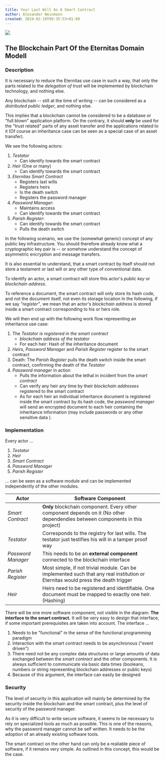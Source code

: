 ```yaml
---
title: Your Last Will As A Smart Contract
author: Alexander Weinmann
created: 2019-02-19T09:35:53+01:00
---
```


![](http://data.lyrx.de/images/Eternitas.png)


## The Blockchain Part Of the Eternitas Domain Modell ##

### Description ###

It is necessary to reduce the Eternitas use case in such a way, that only
the parts related to the *delegation of trust* will be implemented
by blockchain technology, and nothing else. 

Any blockchain -- still at the time of
writing -- can be considered as a *distributed public ledger*, and nothing
else. 

This implies that a blockchain cannot be considered to be a database or 
"full blown" application platform.
On the contrary, it should **only** be used for the "trust related" parts of any asset transfer
and the applications related to it
(Of course an inheritance case can be seen as a special case of an asset
transfer).

We see the following actors:

1. *Testator* 
   - Can identify towards the smart contract
2. *Heir* (One or many)
   - Can identify towards the smart contract
3. *Eternitas Smart Contract*
   - Registers last wills
   - Registers heirs
   - Is the death switch
   - Registers the password manager
4. *Password Manager*: 
   - Maintains access 
   - Can identify towards the smart contract
5. *Parish Register*: 
   - Can identify towards the smart contract
   - Pulls the death switch
   
In the following scenario, we use the (somewhat generic) concept
of any public key infrastructure. You should therefore already 
know what a cryptographic 
key pair is -- or somehow understand the concept of asymmetric encryption and
message transfers.

It is also essential to understand, that a smart contract by itself
should not store a testament or last will or any other type of
conventional data. 

To identify an actor, a smart
contract will store this actor's  *public key* or *blockchain address*.

To reference a document, the smart contract will only store its hash code, 
and not the document itself, not even its storage location
In the following, if we say *"register"*, we mean that an actor's *blockchain address*
is stored inside a smart contract corresponding to his or hers role.


We will then end up with the following work flow representing an inheritance
use case:

1. The *Testator is registered in the smart contract* 
   - *blockchain address of the testator*
   - For each heir: Hash of the inheritance document
2. *Heirs*, *Password Manager* and *Parish Register* register to the smart contract
3. Death: The *Parish Register* pulls the death switch inside the smart contract, confirming
   the death of the *Testator*
4. *Password manager* in action
    - Pulls the information about the lethal in incident from the *smart contract* 
    - Can verify any heir any time by their *blockchain addresses* registered to the
    smart contract
    - As for  each heir an individual inheritance document is registered inside the
    smart contract by its hash code, the *password manager* will send an encrypted
    document to each heir containing the inheritance information (may include passwords
    or any other sensitive data
    ).

### Implementation ###

Every actor ...

1. *Testator*
2. *Heir*
3. *Smart Contract*
4. *Password Manager*
5. *Parish Register*

... can be seen as a software module and can be
implemented independently of the other modules.


| Actor      | Software Component |
| ----------- | ----------- |
| *Smart Contract*| **Only** blockchain component. Every other component depends on it (No other dependendies between components in this project)|
| *Testator*   | Corresponds to the registry for last wills. The testator just testifies his will in a tamper proof way |
| *Password Manager*| This needs to be an **external component** connected to the blockchain interface|
| *Parish Register*| Most simple, if not trivial module. Can  be implemented such that any real institution or Eternitas would press the death trigger |
| *Heir*   | Heirs need to be registered and identifiable. One document must be mapped to exactly one heir. (Hashing)|


There will be one more software component, not visible
in the diagram: **The interface to the smart contract.**
It will be very easy to design that interface, if some
important prerequisites are taken into account. The interface
...

1. Needs to be "functional" in the sense of the functional
   programming paradigm
2. Interaction with the smart contract needs to be asynchronous 
   ("event driven")
3. There need not be any complex data structures or large amounts
   of data exchanged between the *smart contract*
   and the other components. It is always sufficient to communicate
   via basic data times (booleans, numbers or string representing 
   blockchain addresses or public keys)
4. Because of this argument, the interface can easily be designed
   
### Security ###

The level of security  in this application will mainly be determined 
by the security inside the blockchain and the smart contract, plus
the level of security of the password manager. 

As it is very difficult to write secure software, it seems to be 
necessary to rely on specialized tools as much as possible. This
is one of the reasons, why the password manager cannot be self written.
It needs to be the adoption of an already existing software tools. 

The smart contract on the other hand can only be a realiable piece
of software, if it remains very simple. As outlined in this concept,
this would be the case.







